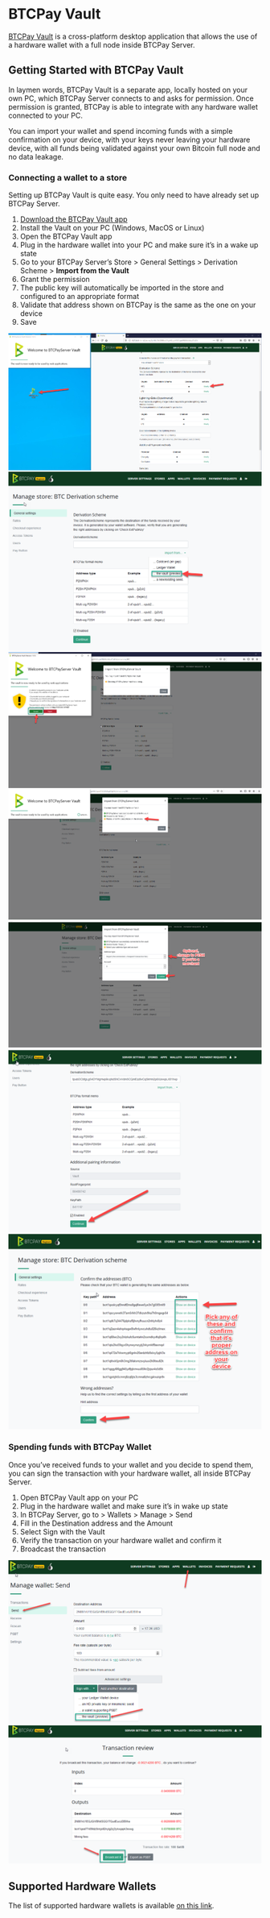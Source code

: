 # BTCPay Vault 

[BTCPay Vault](https://github.com/btcpayserver/BTCPayServer.Vault) is a cross-platform desktop application that allows the use of a hardware wallet with a full node inside BTCPay Server.

## Getting Started with BTCPay Vault

In laymen words, BTCPay Vault is a separate app, locally hosted on your own PC, which BTCPay Server connects to and asks for permission. Once permission is granted, BTCPay is able to integrate with any hardware wallet connected to your PC. 

You can import your wallet and spend incoming funds with a simple confirmation on your device, with your keys never leaving your hardware device, with all funds being validated against your own Bitcoin full node and no data leakage.


### Connecting a wallet to a store

Setting up BTCPay Vault is quite easy. You only need to have already set up BTCPay Server.

1. [Download the BTCPay Vault app](https://github.com/btcpayserver/BTCPayServer.Vault/releases)
2. Install the Vault on your PC (Windows, MacOS or Linux)
3. Open the BTCPay Vault app
4. Plug in the hardware wallet into your PC and make sure it’s in a wake up state
5. Go to your BTCPay Server’s Store > General Settings > Derivation Scheme > **Import from the Vault**
6. Grant the permission
7. The public key will automatically be imported in the store and configured to an appropriate format
8. Validate that address shown on BTCPay is the same as the one on your device
9. Save

![BTCPay Vault Store Setup](img/BTCPayVaultStoreSetup1.png)
![BTCPay Vault Store Setup](img/BTCPayVaultStoreSetup2.png)
![BTCPay Vault Store Setup](img/BTCPayVaultStoreSetup3.png)
![BTCPay Vault Store Setup](img/BTCPayVaultStoreSetup4.png)
![BTCPay Vault Store Setup](img/BTCPayVaultStoreSetup5.png)
![BTCPay Vault Store Setup](img/BTCPayVaultStoreSetup6.png)
![BTCPay Vault Store Setup](img/BTCPayVaultStoreSetup7.png)

### Spending funds with BTCPay Wallet

Once you’ve received funds to your wallet and you decide to spend them, you can sign the transaction with your hardware wallet, all inside BTCPay Server.

1. Open BTCPay Vault app on your PC
2. Plug in the hardware wallet and make sure it’s in wake up state
3. In BTCPay Server, go to > Wallets > Manage > Send
4. Fill in the Destination address and the Amount
5. Select Sign with the Vault
6. Verify the transaction on your hardware wallet and confirm it
7. Broadcast the transaction

![BTCPay Vault Wallet Send](img/BTCPayVaultWalletSend1.png)
![BTCPay Vault Wallet Send](img/BTCPayVaultWalletSend2.png)

## Supported Hardware Wallets

The list of supported hardware wallets is available [on this link](https://github.com/bitcoin-core/HWI#device-support).